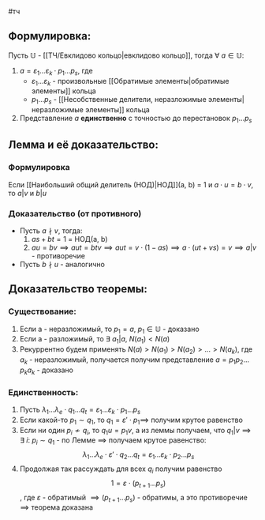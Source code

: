 #тч 
## Формулировка:
Пусть $\mathbb{U}$ - [[ТЧ/Евклидово кольцо|евклидово кольцо]], тогда $\forall \ a \in \mathbb{U}$:
1. $a = \varepsilon_1 \dots \varepsilon_k \cdot p_1 \dots p_s$, где
	- $\varepsilon_1 \dots \varepsilon_k$ - произвольные [[Обратимые элементы|обратимые элементы]] кольца
	- $p_1 \dots p_s$ - [[Несобственные делители, неразложимые элементы|неразложимые элементы]] кольца
2. Представление $a$ **единственно** с точностью до перестановок $p_1 \dots p_s$
## Лемма и её доказательство:
### Формулировка
Если [[Наибольший общий делитель (НОД)|НОД]](a, b) = 1 и $a \cdot u = b \cdot v$, то $a | v$ и $b | u$
### Доказательство (от противного)
- Пусть $a \nmid v$, тогда:
	1. $as + bt = 1$ = НОД(a, b)
	2. $au = bv \implies aut = btv \implies aut = v \cdot (1 - as) \implies a \cdot (ut + vs) = v \implies a | v$ - противоречие
- Пусть $b \nmid u$ - аналогично
## Доказательство теоремы:
### Существование:
1. Если a - неразложимый, то $p_1 = a$, $p_1 \in \mathbb{U}$ - доказано
2. Если a - разложимый, то $\exists \ a_1 | a, \ N(a_1) < N(a)$
3. Рекуррентно будем применять $N(a) > N(a_1) > N(a_2) > \dots > N(a_k)$, где $a_k$ - неразложимый, получается получим представление $a = p_1p_2\dots p_k a_k$ - доказано
### Единственность:
1. Пусть $\lambda_1 \dots \lambda_e \cdot q_1 \dots q_t = \varepsilon_1 \dots \varepsilon_k \cdot p_1 \dots p_s$
2. Если какой-то $p_1 \sim q_1$, то $q_1 = \varepsilon' \cdot p_1 \implies$ получим крутое равенство
3. Если ни один $p_i \nsim q_i$, то $q_1 u = p_1 v$, а из леммы получаем, что $q_1 | v \implies \exists \ i: \ p_i \sim q_1$ - по Лемме $\implies$ получаем крутое равенство: $$\lambda_1 \dots \lambda_e \cdot \varepsilon' \cdot q_2 \dots q_t = \varepsilon_1 \dots \varepsilon_k \cdot p_2 \dots p_s$$
4. Продолжая так рассуждать для всех $q_i$ получим равенство $$1 = \varepsilon \cdot (p_{t + 1} \dots p_s)$$, где $\varepsilon$ - обратимый $\implies (p_{t + 1} \dots p_s)$ - обратимы, а это противоречие $\implies$ теорема доказана
